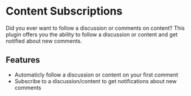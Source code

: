 Content Subscriptions
=====================

Did you ever want to follow a discussion or comments on content? This plugin offers you the ability to follow a discussion or content and get notified about new comments.

Features
--------

- Automaticly follow a discussion or content on your first comment
- Subscribe to a discussion/content to get notifications about new comments
